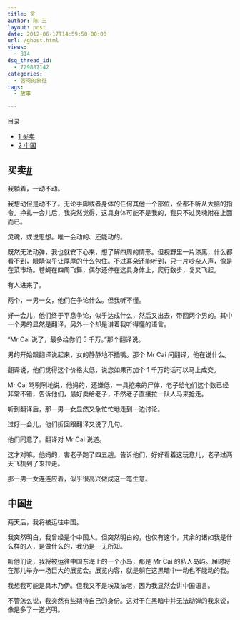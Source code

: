 ```yaml
---
title: 灵
author: 陈 三
layout: post
date: 2012-06-17T14:59:50+00:00
url: /ghost.html
views:
  - 814
dsq_thread_id:
  - 729887142
categories:
  - 苦闷的象征
tags:
  - 故事

---
```

<div id="toc_container" class="ml-l u-floatRight pure-u-1-1 pure-u-sm-2-5 toc_white no_bullets">
  <nav id="myaffix">
  
  <p class="toc-title">
    目录
  </p>
  
  <ul class="toc-list nav" role="menu">
    <li class="toc-list__item" role="menuitem">
      <a href="#i"><span class="toc_number toc_depth_1">1</span> 买卖</a>
    </li>
    <li class="toc-list__item" role="menuitem">
      <a href="#i-2"><span class="toc_number toc_depth_1">2</span> 中国</a>
    </li>
  </ul></nav>
</div>

<div class="">
  <h2 class="storycontent-h2">
    <span id="i">买卖</span><a title="标题链接地址" class="u-floatRight hidden" id="heyi" href="#i"><span class="" aria-hidden="true">#</span></a>
  </h2>
  
  <p>
    我躺着，一动不动。
  </p>
  
  <p>
    我想动但是动不了。无论手脚或者身体的任何其他一个部位，全都不听从大脑的指令。挣扎一会儿后，我突然觉得，这具身体可能不是我的，我只不过灵魂附在上面而已。
  </p>
  
  <p>
    灵魂，或说思想。唯一会动的、还能动的。
  </p>
  
  <p>
    既然无法动弹，我也就安下心来，想了解四周的情形。但视野里一片漆黑，什么都看不到，眼睛似乎让厚厚的什么包住。不过耳朵还能听到，只一片吵杂人声，像是在菜市场。苍蝇在四周飞舞，偶尔还停在这具身体上，爬行数步，复又飞起。
  </p>
  
  <p>
    有人进来了。
  </p>
  
  <p>
    两个，一男一女，他们在争论什么。但我听不懂。
  </p>
  
  <p>
    好一会儿，他们终于平息争论，似乎达成什么，然后又出去，带回两个男的。其中一个男的显然是翻译，另外一个却是讲着我听得懂的语言。
  </p>
  
  <p>
    &#8220;Mr Cai 说了，最多给你们 5 千万。&#8221;那个翻译说。
  </p>
  
  <p>
    男的开始跟翻译说起来，女的静静地不插嘴。那个 Mr Cai 问翻译，他在说什么。
  </p>
  
  <p>
    翻译说，他们觉得这个价格太低，说您如果再加个 1 千万的话可以马上成交。
  </p>
  
  <p>
    Mr Cai 骂咧咧地说，他妈的，还嫌低，一具挖来的尸体，老子给他们这个数已经非常不错，告诉他们，最好卖给老子，不然老子直接拉一队人马来抢走。
  </p>
  
  <p>
    听到翻译后，那一男一女显然又急忙忙地走到一边讨论。
  </p>
  
  <p>
    过好一会儿，他们折回跟翻译又说了几句。
  </p>
  
  <p>
    他们同意了。翻译对 Mr Cai 说道。
  </p>
  
  <p>
    这才对嘛。他妈的，害老子跑了四五趟。告诉他们，好好看着这玩意儿，老子过两天飞机到了来拉走。
  </p>
  
  <p>
    那一男一女连连应着，似乎很高兴做成这一笔生意。
  </p>
  
  <h2 class="storycontent-h2">
    <span id="i-2">中国</span><a title="标题链接地址" class="u-floatRight hidden" id="heyi-2" href="#i-2"><span class="" aria-hidden="true">#</span></a>
  </h2>
  
  <p>
    两天后，我将被运往中国。
  </p>
  
  <p>
    我突然明白，我曾经是个中国人。但突然明白的，也仅有这个，其余的诸如我是什么样的人，是做什么的，我仍是一无所知。
  </p>
  
  <p>
    听他们说，我将被运往中国东海上的一个小岛，那是 Mr Cai 的私人岛屿。届时将在那儿举办一场巨大的展览会。展览内容，就是躺在这黑暗中一动也不能动的我。
  </p>
  
  <p>
    我想我可能是具木乃伊。但我又不是埃及法老，因为我显然会讲中国语言。
  </p>
  
  <p>
    不管怎么说，我突然有些期待自己的身份。这对于在黑暗中并无法动弹的我来说，像是多了一道光明。
  </p>
</div>